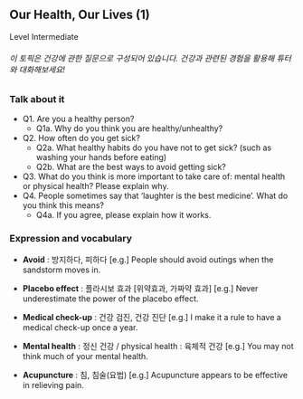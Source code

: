 ## Our Health, Our Lives (1)
Level Intermediate
###### 이 토픽은 건강에 관한 질문으로 구성되어 있습니다. 건강과 관련된 경험을 활용해 튜터와 대화해보세요!

### Talk about it
- Q1. Are you a healthy person?  - Q1a. Why do you think you are healthy/unhealthy?- Q2. How often do you get sick?  - Q2a. What healthy habits do you have not to get sick? (such as washing your hands before eating)  - Q2b. What are the best ways to avoid getting sick?- Q3. What do you think is more important to take care of: mental health or physical health? Please explain why.- Q4. People sometimes say that ‘laughter is the best medicine’. What do you think this means?  - Q4a. If you agree, please explain how it works.
### Expression and vocabulary
- **Avoid** : 방지하다, 피하다
[e.g.] People should avoid outings when the sandstorm moves in.

- **Placebo effect** : 플라시보 효과 [위약효과, 가짜약 효과]
[e.g.] Never underestimate the power of the placebo effect.

- **Medical check-up** : 건강 검진, 건강 진단
[e.g.] I make it a rule to have a medical check-up once a year.

- **Mental health** : 정신 건강 / physical health : 육체적 건강
[e.g.] You may not think much of your mental health.

- **Acupuncture** : 침, 침술(요법)
[e.g.] Acupuncture appears to be effective in relieving pain.


